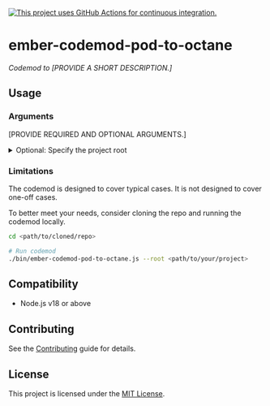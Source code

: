 [![This project uses GitHub Actions for continuous integration.](https://github.com/<your-github-handle>/<your-repo-name>/actions/workflows/ci.yml/badge.svg)](https://github.com/<your-github-handle>/<your-repo-name>/actions/workflows/ci.yml)

# ember-codemod-pod-to-octane

_Codemod to [PROVIDE A SHORT DESCRIPTION.]_


## Usage

### Arguments

[PROVIDE REQUIRED AND OPTIONAL ARGUMENTS.]

<details>

<summary>Optional: Specify the project root</summary>

Pass `--root` to run the codemod somewhere else (i.e. not in the current directory).

```sh
npx ember-codemod-pod-to-octane --root <path/to/your/project>
```

</details>


### Limitations

The codemod is designed to cover typical cases. It is not designed to cover one-off cases.

To better meet your needs, consider cloning the repo and running the codemod locally.

```sh
cd <path/to/cloned/repo>

# Run codemod
./bin/ember-codemod-pod-to-octane.js --root <path/to/your/project>
```


## Compatibility

- Node.js v18 or above


## Contributing

See the [Contributing](CONTRIBUTING.md) guide for details.


## License

This project is licensed under the [MIT License](LICENSE.md).
